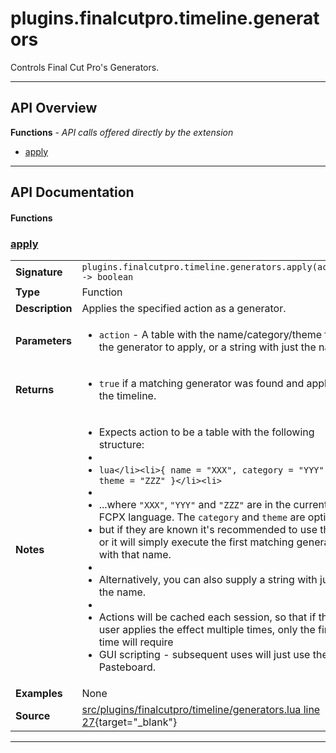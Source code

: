 # plugins.finalcutpro.timeline.generators

Controls Final Cut Pro's Generators.

---

## API Overview
**Functions** - _API calls offered directly by the extension_
 * [apply](#apply)


---

## API Documentation

#### Functions


### [apply](#apply)

|                                             |                                                                                     |
| --------------------------------------------|-------------------------------------------------------------------------------------|
| **Signature**                               | `plugins.finalcutpro.timeline.generators.apply(action) -> boolean`                                                                    |
| **Type**                                    | Function                                                                     |
| **Description**                             | Applies the specified action as a generator.                                                                     |
| **Parameters**                              | <ul><li>`action`     - A table with the name/category/theme for the generator to apply, or a string with just the name.</li></ul> |
| **Returns**                                 | <ul><li>`true` if a matching generator was found and applied to the timeline.</li></ul>          |
| **Notes**                                   | <ul><li>Expects action to be a table with the following structure:</li><li></li><li>```lua</li><li>{ name = "XXX", category = "YYY", theme = "ZZZ" }</li><li>```</li><li></li><li>...where `"XXX"`, `"YYY"` and `"ZZZ"` are in the current FCPX language. The `category` and `theme` are optional,</li><li>but if they are known it's recommended to use them, or it will simply execute the first matching generator with that name.</li><li></li><li>Alternatively, you can also supply a string with just the name.</li><li></li><li>Actions will be cached each session, so that if the user applies the effect multiple times, only the first time will require</li><li>GUI scripting - subsequent uses will just use the Pasteboard.</li></ul> |
| **Examples**                                | None |
| **Source**                                  | [src/plugins/finalcutpro/timeline/generators.lua line 27](https://github.com/CommandPost/CommandPost/blob/develop/src/plugins/finalcutpro/timeline/generators.lua#L27){target="_blank"} |

---

